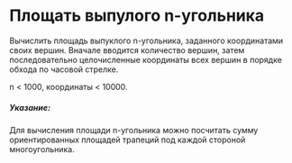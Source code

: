 # Площать выпулого n-угольника

Вычислить площадь выпуклого n-угольника, заданного координатами своих вершин. 
Вначале вводится количество вершин, затем последовательно целочисленные
 координаты всех вершин в порядке обхода по часовой стрелке.
 
n < 1000, координаты < 10000.

##### Указание: 
Для вычисления площади n-угольника можно посчитать сумму
ориентированных площадей трапеций под каждой стороной многоугольника.

